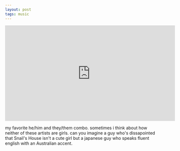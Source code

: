 ```yaml
---
layout: post
tags: music
---
```


<iframe width="560" height="315" src="https://www.youtube.com/embed/70pPsOokZfs?si=UdhNLtkKWTQFDujx" title="YouTube video player" frameborder="0" allow="accelerometer; autoplay; clipboard-write; encrypted-media; gyroscope; picture-in-picture; web-share" referrerpolicy="strict-origin-when-cross-origin" allowfullscreen></iframe>

my favorite he/him and they/them combo. sometimes i think about how neither of these artists are girls. can you imagine a guy who's dissapointed that Snail's House isn't a cute girl but a japanese guy who speaks fluent english with an Australian accent.
